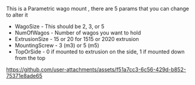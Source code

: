 This is a Parametric wago mount , 
there are 5 params that you can change to alter it

* WagoSize - This should be 2, 3, or 5
* NumOfWagos - Number of wagos you want to hold 
* ExtrusionSize - 15 or 20 for 1515 or 2020 extrusion 
* MountingScrew - 3 (m3) or 5 (m5)
* TopOrSide - 0 if mounted to extrusion on the side, 1 if mounted down from the top



https://github.com/user-attachments/assets/f51a7cc3-6c56-429d-b852-75371e8ade65


